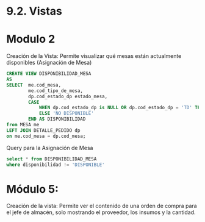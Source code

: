 # 9.2. Vistas


# Modulo 2

Creación de la Vista: Permite visualizar qué mesas están actualmente disponibles (Asignación de Mesa)
```sql
CREATE VIEW DISPONIBILIDAD_MESA
AS
SELECT  me.cod_mesa, 
		me.cod_tipo_de_mesa,
		dp.cod_estado_dp estado_mesa,
		CASE 
			WHEN dp.cod_estado_dp is NULL OR dp.cod_estado_dp = 'TD' THEN 'DISPONIBLE'
			ELSE 'NO DISPONIBLE'
		END AS DISPONIBILIDAD
from MESA me
LEFT JOIN DETALLE_PEDIDO dp
on me.cod_mesa = dp.cod_mesa;
```

Query para la Asignación de Mesa
```sql
select * from DISPONIBILIDAD_MESA
where disponibilidad != 'DISPONIBLE'
```


# Módulo 5:
Creación de la vista: Permite ver el contenido de una orden de compra para el jefe de almacén, solo mostrando el proveedor, los insumos y la cantidad.